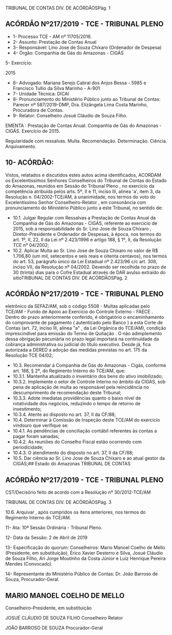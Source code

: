 TRIBUNAL DE CONTAS DIV. DE ACÓRDÃOSPág. 1

## ACÓRDÃO Nº217/2019 - TCE - TRIBUNAL PLENO

- 1- Processo TCE - AM nº 11705/2016.
- 2- Assunto: Prestação de Contas Anual
- 3- Responsável: Lino Jose de Souza Chíxaro (Ordenador de Despesa)
- 4- Órgão: Companhia de Gás do Amazonas - CIGÁS

5- Exercício:

2015

- 6- Advogado: Mariana Serejo Cabral dos Anjos Bessa - 5985 e Francisco Tullio da Silva Marinho - A-901
- 7- Unidade Técnica: DICAI
- 8- Pronunciamento  do  Ministério  Público  junto  ao  Tribunal  de  Contas: Parecer  nº 587/2019-DMP, Dra. Elizângela Lima Costa Marinho, Procuradora de Contas.
- 9- Relator: Conselheiro Josué Cláudio de Souza Filho.

EMENTA :  Prestação  de  Contas  Anual.  Companhia de Gás do Amazonas - CIGÁS. Exercício de 2015.

Regularidade com ressalvas. Multa. Recomendação. Determinação. Ciência. Arquivamento.

## 10-  ACÓRDÃO:

Vistos, relatados e discutidos estes autos acima identificados, ACORDAM os Excelentíssimos Senhores Conselheiros do Tribunal de Contas do Estado do Amazonas, reunidos em Sessão do Tribunal Pleno , no exercício da competência atribuída pelos arts. 5º, II e 11, inciso III, alínea 'a', item 3, da Resolução n. 04/2002-TCE/AM, à unanimidade, nos termos do voto do Excelentíssimo Senhor Conselheiro-Relator , em consonância com pronunciamento do Ministério Público junto a este Tribunal, no sentido de:

- 10.1. Julgar  Regular  com  Ressalvas a  Prestação  de  Contas  Anual  da Companhia  de  Gás  do  Amazonas  -  CIGÁS,  referente  ao  exercício  de 2015,  sob  a  responsabilidade  do Sr.  Lino  Jose  de  Souza  Chíxaro , Diretor-Presidente e Ordenador de Despesas, à época, nos termos do art. 1º, II, 22, II da Lei nº 2.423/1996 e artigo 188, § 1º, II, da Resolução TCE nº 04/2002;
- 10.2. Aplicar  Multa ao Sr.  Lino  Jose  de  Souza  Chíxaro no  valor  de R$ 1.706,80 (um mil, setecentos e seis reais e oitenta centavos), nos termos do art. 53, parágrafo único da Lei Estadual nº 2.423/96 c/c art. 308, inciso VII,  da  Resolução  nº  04/2002.  Devendo  ser  recolhida  no  prazo  de  30 (trinta) dias para o Cofre Estadual através de DAR avulso extraído do sítioTRIBUNAL DE CONTAS DIV. DE ACÓRDÃOSPág. 2

## ACÓRDÃO Nº217/2019 - TCE - TRIBUNAL PLENO

eletrônico da SEFAZ/AM, sob o código 5508 - Multas aplicadas pelo TCE/AM - Fundo de Apoio ao Exercício do Controle Externo - FAECE . Dentro do prazo anteriormente conferido, é obrigatório o encaminhamento do comprovante de pagamento ( autenticado pelo Banco ) a esta Corte de Contas  (art.  72,  inciso  III,  alínea  "a"  ,  da  Lei  Orgânica  do  TCE/AM), condição  imprescindível  para  emissão  do Termo  de  Quitação .  O  não adimplemento dessa obrigação  pecuniária  no  prazo  legal  importará  na continuidade da cobrança administrativa ou judicial do título executivo. Desde já, fica autorizada a DERED a adoção das medidas previstas no art. 175 da Resolução TCE 04/02;

- 10.3. Recomendar à Companhia de Gás do Amazonas - Cigás, conforme art. 188, § 2º, do Regimento Interno do TCE/AM, que:
- 10.3.1. Mantenha  atualizado  o inventário dos  bens  do  ativo imobilizado;
- 10.3.2. Implemente  o  setor  de  Controle  Interno  no  âmbito  da CIGÁS, sob pena de aplicação de multa ao responsável pela reincidência  no  descumprimento  de  recomendação  deste Tribunal;
- 10.3.3. Adote  imediatas  providências  quanto  o  baixo  nível  de rotatividade dos negócios, reduzindo o tempo de retorno de investimento;
- 10.3.4. Atente ao disposto no art. 37, II da CF/88;
- 10.4. Determinar à Comissão de Inspeção deste TCE/AM do exercício vindouro que verifique se:
- 10.4.1. As pendências de conciliação contábil referentes às contas a pagar foram sanadas;
- 10.4.2. As  reuniões  do  Conselho  Fiscal  estão  ocorrendo  com periodicidade;
- 10.4.3. O atendimento do disposto no art. 37, II da CF/88;
- 10.5. Dar ciência ao Sr. Lino Jose de Souza Chíxaro e  ao  atual gestor da CIGÁS;## Estado do Amazonas TRIBUNAL DE CONTAS

## ACÓRDÃO Nº217/2019 - TCE - TRIBUNAL PLENO

CST/Decisório feito de acordo com a Resolução nº 30/2012-TCE/AM

TRIBUNAL DE CONTAS DIV. DE ACÓRDÃOSPág. 3

10.6. Arquivar , após cumpridos os itens anteriores, nos termos do Regimento Interno do TCE/AM.

11-  Ata: 10ª Sessão Ordinária - Tribunal Pleno.

12-  Data da Sessão: 2 de Abril de 2019

13-  Especificação do quorum: Conselheiros: Mario Manoel Coelho de Mello (Presidente, em substituição), Érico Xavier Desterro e Silva, Josué Cláudio de Souza Filho, Ari Jorge Moutinho da Costa Júnior e Luiz Henrique Pereira Mendes (Convocado).

14-  Representante  do  Ministério  Público  de  Contas: Dr. João  Barroso  de  Souza, Procurador-Geral.

## MARIO MANOEL COELHO DE MELLO

Conselheiro-Presidente, em substituição

JOSUÉ CLÁUDIO DE SOUZA FILHO Conselheiro Relator

JOÃO BARROSO DE SOUZA Procurador-Geral